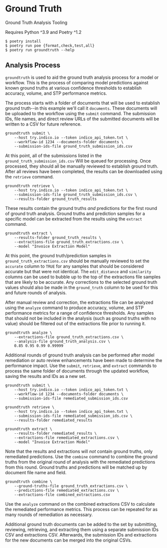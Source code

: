 # Ground Truth

Ground Truth Analysis Tooling

Requires Python ^3.9 and Poetry ^1.2

``` shell
$ poetry install
$ poetry run poe {format,check,test,all}
$ poetry run groundtruth --help
```

## Analysis Process

`groundtruth` is used to aid the ground truth analysis process for a model or workflow.
This is the process of comparing model predictions against known ground truths at
various confidence thresholds to establish accuracy, volume, and STP performance
metrics.

The process starts with a folder of documents that will be used to establish ground
truth--in this example we'll call it `documents`. These documents will be uploaded to
the workflow using the `submit` command. The submission IDs, file names, and direct
review URLs of the submitted documents will be written to a CSV for future reference.

~~~ shell
groundtruth submit \
    --host try.indico.io --token indico_api_token.txt \
    --workflow-id 1234 --documents-folder documents \
    --submission-ids-file ground_truth_submission_ids.csv
~~~

At this point, all of the submissions listed in the `ground_truth_submission_ids.csv`
Will be queued for processing. Once processed, they should all be manually reviewed to
establish ground truth. After all reviews have been completed, the results can be
downloaded using the `retrieve` command.

~~~ shell
groundtruth retrieve \
    --host try.indico.io --token indico_api_token.txt \
    --submission-ids-file ground_truth_submission_ids.csv \
    --results-folder ground_truth_results
~~~

These results contain the ground truths *and* predictions for the first round of ground
truth analysis. Ground truths and prediction samples for a specific model can be
extracted from the results using the `extract` command.

~~~ shell
groundtruth extract \
    --results-folder ground_truth_results \
    --extractions-file ground_truth_extractions.csv \
    --model "Invoice Extraction Model"
~~~

At this point, the ground truth/prediction samples in `ground_truth_extractions.csv`
should be manually reviewed to set the `accurate` column to `TRUE` for any samples that
should be considered accurate but that were not identical. The `edit_distance` and
`similarity` columns can be used to bubble up to the top of the extractions file
samples that are likely to be accurate. Any corrections to the selected ground truth
values should also be made in the `ground_truth` column to be used for this and future
rounds of analysis.

After manual review and correction, the extractions file can be analyzed using the
`analyze` command to produce accuracy, volume, and STP performance metrics for a range
of confidence thresholds. Any samples that should not be included in the analysis
(such as ground truths with no value) should be filtered out of the extractions file
prior to running it.

~~~ shell
groundtruth analyze \
    --extractions-file ground_truth_extractions.csv \
    --analysis-file ground_truth_analysis.csv \
    0.85 0.95 0.99 0.99999
~~~

Additional rounds of ground truth analysis can be performed after model remediation or
auto review enhancements have been made to determine the performance impact. Use the
`submit`, `retrieve`, and `extract` commands to process the same folder of documents
through the updated workflow, saving the results and IDs as a new set.

~~~ shell
groundtruth submit \
    --host try.indico.io --token indico_api_token.txt \
    --workflow-id 1234 --documents-folder documents \
    --submission-ids-file remediated_submission_ids.csv
~~~

~~~ shell
groundtruth retrieve \
    --host try.indico.io --token indico_api_token.txt \
    --submission-ids-file remediated_submission_ids.csv \
    --results-folder remediated_results
~~~

~~~ shell
groundtruth extract \
    --results-folder remediated_results \
    --extractions-file remediated_extractions.csv \
    --model "Invoice Extraction Model"
~~~

Note that the results and extractions will *not* contain ground truths, only remediated
predictions. Use the `combine` command to combine the ground truths from the original
round of analysis with the remediated predictions from this round. Ground truths and
predictions will be matched up by document file name and field.

~~~ shell
groundtruth combine \
    --ground-truths-file ground_truth_extractions.csv \
    --predictions-file remediated_extractions.csv \
    --extractions-file combined_extractions.csv
~~~

Use the `analyze` command on the combined extractions CSV to calculate the remediated
performance metrics. This process can be repeated for as many rounds of remediation as
necessary.

Additional ground truth documents can be added to the set by submitting, reviewing,
retrieving, and extracting them using a separate submission IDs CSV and extractions
CSV. Afterwards, the submission IDs and extractions for the new documents can be merged
into the original CSVs.
